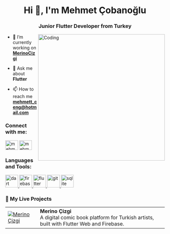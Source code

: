<h1 align="center">Hi 👋, I'm Mehmet Çobanoğlu</h1>
<h3 align="center">Junior Flutter Developer from Turkey</h3>
<img align="right" alt="Coding" width="400" src="https://files.virgool.io/upload/users/3560327/posts/wkgdx7pjki4l/mwtnntpdz4fv.gif?width=768">


- 🔭 I’m currently working on [**MerinoÇizgi**](https://github.com/MEHMETCOBANOGLU/merinocizgi_cms) 

- 💬 Ask me about **Flutter**

- 📫 How to reach me **mehmett_ceng@hotmail.com**

<h3 align="left">Connect with me:</h3>
<p align="left">
<a href="https://linkedin.com/in/mehmet-çobanoğlu-206747245" target="blank"><img align="center" src="https://raw.githubusercontent.com/rahuldkjain/github-profile-readme-generator/master/src/images/icons/Social/linked-in-alt.svg" alt="mehmet-çobanoğlu-206747245" height="30" width="40" /></a>
<a href="https://instagram.com/mehmet_cbnoglu" target="blank"><img align="center" src="https://raw.githubusercontent.com/rahuldkjain/github-profile-readme-generator/master/src/images/icons/Social/instagram.svg" alt="mehmet_cbnoglu" height="30" width="40" /></a>
</p>

<h3 align="left">Languages and Tools:</h3>
<p align="left"> <a href="https://dart.dev" target="_blank" rel="noreferrer"> <img src="https://www.vectorlogo.zone/logos/dartlang/dartlang-icon.svg" alt="dart" width="40" height="40"/> </a> <a href="https://firebase.google.com/" target="_blank" rel="noreferrer"> <img src="https://www.vectorlogo.zone/logos/firebase/firebase-icon.svg" alt="firebase" width="40" height="40"/> </a> <a href="https://flutter.dev" target="_blank" rel="noreferrer"> <img src="https://www.vectorlogo.zone/logos/flutterio/flutterio-icon.svg" alt="flutter" width="40" height="40"/> </a> <a href="https://git-scm.com/" target="_blank" rel="noreferrer"> <img src="https://www.vectorlogo.zone/logos/git-scm/git-scm-icon.svg" alt="git" width="40" height="40"/> </a> <a href="https://www.sqlite.org/" target="_blank" rel="noreferrer"> <img src="https://www.vectorlogo.zone/logos/sqlite/sqlite-icon.svg" alt="sqlite" width="40" height="40"/> </a> </p>


<h3 align="left">🚀 My Live Projects</h3>

<table>
  <tr>
    <td>
      <a href="https://merinocizgi.com.tr/" target="_blank">
        <img src="https://img.shields.io/badge/Merino Çizgi-Web App-blue?style=for-the-badge&logo=flutter" alt="Merino Çizgi"/>
      </a>
    </td>
    <td>
      <strong>Merino Çizgi</strong><br/>
      A digital comic book platform for Turkish artists, built with Flutter Web and Firebase.
    </td>
  </tr>
</table>
